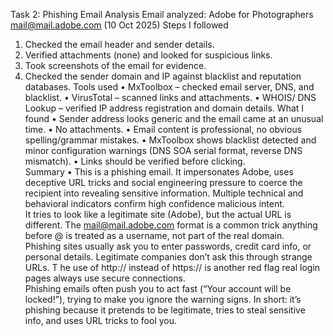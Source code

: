 Task 2: Phishing Email Analysis Email analyzed: 
Adobe for Photographers <mail@mail.adobe.com> (10 Oct 2025) 
Steps I followed 
1.	Checked the email header and sender details. 
2.	Verified attachments (none) and looked for suspicious links.
3.	Took screenshots of the email for evidence. 
4.	Checked the sender domain and IP against blacklist and reputation databases. Tools used •	MxToolbox – checked email server, DNS, and blacklist. •	VirusTotal – scanned links and attachments. •	WHOIS/ DNS Lookup – verified IP address registration and domain details. 
What I found
•	Sender address looks generic and the email came at an unusual time. •	No attachments. •	Email content is professional, no obvious spelling/grammar mistakes. 
•	MxToolbox shows blacklist detected and minor configuration warnings (DNS SOA serial format, reverse DNS mismatch). •	Links should be verified before clicking.  
Summary
•	This is a phishing email. It impersonates Adobe, uses deceptive URL tricks and social engineering pressure to coerce the recipient into revealing sensitive information.
Multiple technical and behavioral indicators confirm high confidence malicious intent.  
It tries to look like a legitimate site (Adobe), but the actual URL is different. 
The mail@mail.adobe.com format is a common trick anything before @ is treated as a username, not part of the real domain.  
Phishing sites usually ask you to enter passwords, credit card info, or personal details. 
Legitimate companies don’t ask this through strange URLs. T
he use of http:// instead of https:// is another red flag real login pages always use secure connections.   
Phishing emails often push you to act fast (“Your account will be locked!”), trying to make you ignore the warning signs. 
In short: it’s phishing because it pretends to be legitimate, tries to steal sensitive info, and uses URL tricks to fool you.
